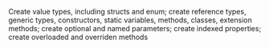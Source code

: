 Create value types, including structs and enum; create reference types, generic types, constructors, static variables, methods, classes, extension methods; create optional and named parameters; create indexed properties; create overloaded and overriden methods